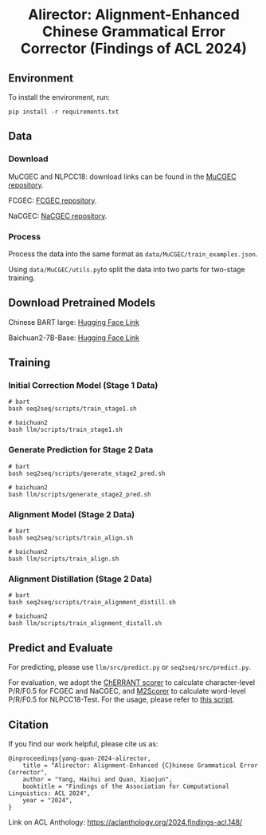 <div align="center">
<h1>Alirector: Alignment-Enhanced Chinese Grammatical Error Corrector (Findings of ACL 2024)</h1>
</div>

## Environment
To install the environment, run:

```
pip install -r requirements.txt
```

## Data

### Download

MuCGEC and NLPCC18: download links can be found in the [MuCGEC repository](https://github.com/HillZhang1999/MuCGEC).

FCGEC: [FCGEC repository](https://github.com/xlxwalex/FCGEC).

NaCGEC: [NaCGEC repository](https://github.com/masr2000/NaCGEC).

### Process

Process the data into the same format as `data/MuCGEC/train_examples.json`.

Using `data/MuCGEC/utils.py`to split the data into two parts for two-stage training.


## Download Pretrained Models
Chinese BART large: [Hugging Face Link](https://huggingface.co/fnlp/bart-large-chinese)

Baichuan2-7B-Base: [Hugging Face Link](https://huggingface.co/baichuan-inc/Baichuan2-7B-Base)


## Training

### Initial Correction Model (Stage 1 Data)

```
# bart
bash seq2seq/scripts/train_stage1.sh

# baichuan2
bash llm/scripts/train_stage1.sh
```

### Generate Prediction for Stage 2 Data

```
# bart
bash seq2seq/scripts/generate_stage2_pred.sh

# baichuan2
bash llm/scripts/generate_stage2_pred.sh
```

### Alignment Model (Stage 2 Data)

```
# bart
bash seq2seq/scripts/train_align.sh

# baichuan2
bash llm/scripts/train_align.sh
```

### Alignment Distillation (Stage 2 Data)

```
# bart
bash seq2seq/scripts/train_alignment_distill.sh

# baichuan2
bash llm/scripts/train_alignment_distall.sh
```

## Predict and Evaluate
For predicting, please use `llm/src/predict.py` or `seq2seq/src/predict.py`.

For evaluation, we adopt the [ChERRANT scorer](https://github.com/HillZhang1999/MuCGEC/tree/main/scorers) to calculate character-level P/R/F0.5 for FCGEC and NaCGEC, and [M2Scorer](https://github.com/nusnlp/m2scorer) to calculate word-level P/R/F0.5 for NLPCC18-Test. For the usage, please refer to [this script](https://github.com/HillZhang1999/MuCGEC/blob/main/scorers/ChERRANT/evaluate.sh).

## Citation

If you find our work helpful, please cite us as:

```
@inproceedings{yang-quan-2024-alirector,
    title = "Alirector: Alignment-Enhanced {C}hinese Grammatical Error Corrector",
    author = "Yang, Haihui and Quan, Xiaojun",
    booktitle = "Findings of the Association for Computational Linguistics: ACL 2024",
    year = "2024",
}
```

Link on ACL Anthology: https://aclanthology.org/2024.findings-acl.148/
